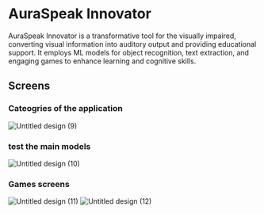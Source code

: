 # AuraSpeak Innovator 
AuraSpeak Innovator is a transformative tool for the visually impaired, converting visual information into auditory output and providing educational support. It employs ML models for object recognition, text extraction, and engaging games to enhance learning and cognitive skills.
     

## Screens 

### Cateogries of the application  
![Untitled design (9)](https://github.com/user-attachments/assets/7b2899e4-b456-4a5c-a460-860ef4e5c767)

### test the main models 

![Untitled design (10)](https://github.com/user-attachments/assets/3b329357-3fbe-4448-99e2-33daba5643df)
### Games screens 
![Untitled design (11)](https://github.com/user-attachments/assets/4c01901f-3fcc-4fd0-b1af-c4d7d2b62ad9)
![Untitled design (12)](https://github.com/user-attachments/assets/41247e2a-3529-4640-86ae-905b19cc9c6d)
